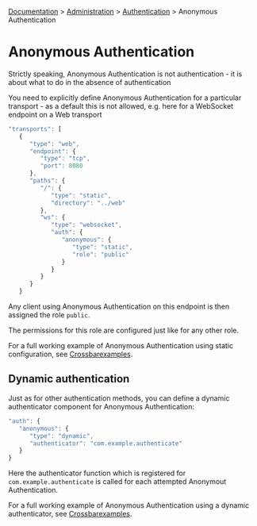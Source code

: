 [Documentation](.) > [Administration](Administration) > [Authentication](Authentication) > Anonymous Authentication

# Anonymous Authentication

Strictly speaking, Anonymous Authentication is not authentication - it is about what to do in the absence of authentication

You need to explicitly define Anonymous Authentication for a particular transport - as a default this is not allowed, e.g. here for a WebSocket endpoint on a Web transport

```javascript
"transports": [
   {
      "type": "web",
      "endpoint": {
         "type": "tcp",
         "port": 8080
      },
      "paths": {
         "/": {
            "type": "static",
            "directory": "../web"
         },
         "ws": {
            "type": "websocket",
            "auth": {
               "anonymous": {
                  "type": "static",
                  "role": "public"
               }
            }
         }
      }
   }
```

Any client using Anonymous Authentication on this endpoint is then assigned the role `public`.

The permissions for this role are configured just like for any other role.

For a full working example of Anonymous Authentication using static configuration, see [Crossbarexamples](https://github.com/crossbario/crossbarexamples/tree/master/authentication/anonymous/static).

## Dynamic authentication

Just as for other authentication methods, you can define a dynamic authenticator component for Anonymous Authentication:

```javascript
"auth": {
   "anonymous": {
      "type": "dynamic",
      "authenticator": "com.example.authenticate"
   }
}
```

Here the authenticator function which is registered for `com.example.authenticate` is called for each attempted Anonymout Authentication.

For a full working example of Anonymous Authentication using a dynamic authenticator, see [Crossbarexamples](https://github.com/crossbario/crossbarexamples/tree/master/authentication/anonymous/dynamic).
